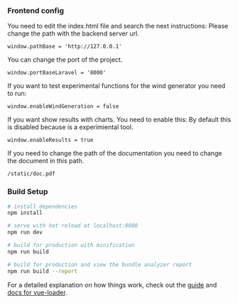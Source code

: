 ### Frontend config
You need to edit the index.html file and search the next instructions:
Please change the path with the backend server url.
```
window.pathBase = 'http://127.0.0.1'
```
You can change the port of the project.
```
window.portBaseLaravel = '8000'
```
If you want to test experimental functions for the wind generator you need to run:
```
window.enableWindGeneration = false
```
If you want show results with charts. You need to enable this:
By default this is disabled because is a experimiental tool.
```
window.enableResults = true
```
If you need to change the path of the documentation you need to change the document in this path.
```
/static/doc.pdf
```

### Build Setup

``` bash
# install dependencies
npm install

# serve with hot reload at localhost:8080
npm run dev

# build for production with minification
npm run build

# build for production and view the bundle analyzer report
npm run build --report
```

For a detailed explanation on how things work, check out the [guide](http://vuejs-templates.github.io/webpack/) and [docs for vue-loader](http://vuejs.github.io/vue-loader).
